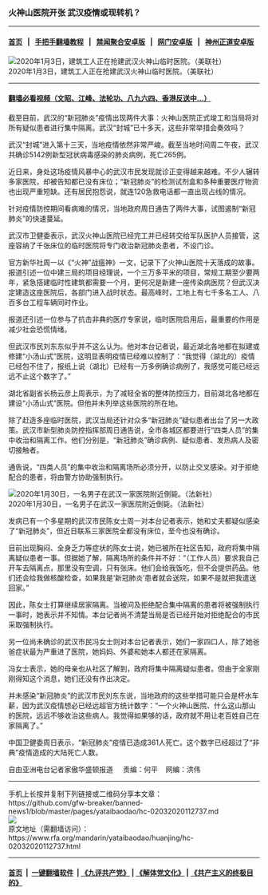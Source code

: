 ### 火神山医院开张   武汉疫情或现转机？
------------------------

#### [首页](https://github.com/gfw-breaker/banned-news1/blob/master/README.md) &nbsp;&nbsp;|&nbsp;&nbsp; [手把手翻墙教程](https://github.com/gfw-breaker/guides/wiki) &nbsp;&nbsp;|&nbsp;&nbsp; [禁闻聚合安卓版](https://github.com/gfw-breaker/bn-android) &nbsp;&nbsp;|&nbsp;&nbsp; [网门安卓版](https://github.com/oGate2/oGate) &nbsp;&nbsp;|&nbsp;&nbsp; [神州正道安卓版](https://github.com/SzzdOgate/update) 



<div id="headerimg">
 <img alt="2020年1月3日，建筑工人正在抢建武汉火神山临时医院。（美联社）" src="https://www.rfa.org/mandarin/yataibaodao/huanjing/hc-02032020112737.html/0203z.jpg/@@images/9de46b3c-271a-4b96-a0c4-a396f055e9ba.jpeg" title="2020年1月3日，建筑工人正在抢建武汉火神山临时医院。（美联社）"/>
 <div id="headerimgcontents">
  <div id="headerimgcaption">
   <span>
    2020年1月3日，建筑工人正在抢建武汉火神山临时医院。（美联社）
   </span>
   <!-- zoomattribute -->
  </div>
  <!-- headerimgcaption -->
 </div>
 <!-- headerimagecontents -->
</div>

<hr/>


#### [翻墙必看视频（文昭、江峰、法轮功、八九六四、香港反送中...）](https://github.com/gfw-breaker/banned-news1/blob/master/pages/link3.md)

<div id="storytext">
 <div>
  <div class="slot_header">
  </div>
 </div>
 <p>
  截至目前，武汉的“新冠肺炎”疫情出现两件大事：火神山医院正式竣工和当局将对所有疑似患者进行集中隔离。武汉“封城”已十多天，这些非常举措会奏效吗？
 </p>
 <p>
  武汉“封城”进入第十三天，当地疫情依然非常严峻。截至当地时间周二午夜，武汉共确诊5142例新型冠状病毒感染的肺炎病例，死亡265例。
 </p>
 <p>
  近日来，身处这场疫情风暴中心的武汉市民发现就诊正变得越来越难。不少人辗转多家医院，却被告知都已没有床位；“新冠肺炎”的检测试剂盒和多种重要医疗物资也出现严重短缺。还有居民抱怨说，就连120急救电话都一直出现占线的情况。
 </p>
 <p>
 </p>
 <p>
 </p>
 <p>
  针对疫情防控期间看病难的情况，当地政府周日通告了两件大事，试图遏制“新冠肺炎”的快速蔓延。
 </p>
 <p>
  武汉市卫健委表示，武汉火神山医院已经完工并已经转交给军队医护人员接管，这座容纳了千张床位的临时医院将专门收治新冠肺炎患者，不设门诊。
 </p>
 <p>
  官方新华社周一以《“火神”战瘟神》一文，记录下了火神山医院十天落成的故事。报道引述一位中建三局的项目经理说，一个三万多平米的项目，常规工期至少要两年，紧急搭建临时性建筑都需要一个月，更何况是新建一座传染病医院？但武汉决定建造这座医院后，各部门进入战时状态。最高峰时，工地上有七千多名工人、八百多台工程车辆同时作业。
 </p>
 <p>
  报道还引述一位参与了抗击非典的医疗专家说，临时医院启用后，最重要的作用是减少社会恐慌情绪。
 </p>
 <p>
  但武汉市民刘东东似乎并不这么认为。他对本台记者说，最近湖北各地都在拟建或修建“小汤山式”医院，这明显表明疫情已经难以控制了：“我觉得（湖北的）疫情已经包不住了，报纸上说（湖北）已经有一万多例确诊病例了，我感觉可能已经远远不止这个数字了。”
 </p>
 <p>
  湖北省副省长杨云彦上周表示，为了减轻全省的整体防控压力，目前湖北各地都在建设“小汤山式”医院。但他并未列举这些医院的所在地。
 </p>
 <p>
  除了赶造多座临时医院，武汉当局还针对众多“新冠肺炎”疑似患者出台了另一大政策。武汉市新型肺炎防控指挥部周日通告说，全市各城区都要进行“四类人员”的集中收治和隔离工作。他们分别是，“新冠肺炎”确诊病例、疑似患者、发热病人及密切接触者。
 </p>
 <p>
  通告说，“四类人员”的集中收治和隔离场所必须分开，以防止交叉感染。对于拒绝配合的患者，将由警方协助强制执行。
 </p>
 <p>
  <div class="image-inline captioned" style="width:622px;">
   <div style="width:622px;">
    <img alt="2020年1月30日，一名男子在武汉一家医院附近倒毙。（法新社）" src="https://www.rfa.org/mandarin/yataibaodao/huanjing/hc-02032020112737.html/0131c.jpg" title="2020年1月30日，一名男子在武汉一家医院附近倒毙。（法新社）"/>
   </div>
   <div class="image-caption">
    <span style="width:622px;">
     2020年1月30日，一名男子在武汉一家医院附近倒毙。（法新社）
    </span>
    <span class="copyright">
    </span>
   </div>
  </div>
 </p>
 <p>
  发病已有一个多星期的武汉市民陈女士周一对本台记者表示，她和丈夫都疑似感染了“新冠肺炎”，但近日联系三家医院全都没有床位，至今也没有确诊。
 </p>
 <p>
  目前出现胸闷、全身乏力等症状的陈女士说，她已被所在社区告知，政府将集中隔离疑似患者一事。但据她了解，隔离场所的条件并不好：“（工作人员）要求我自己开车去隔离点，那里没有空调，只有张床。他们会给我饭吃，但不会提供药品。他们还会给我做核酸检查，如果我是‘新冠肺炎’患者就会送院，如果不是就把我遣送回家。”
 </p>
 <p>
  因此，陈女士打算继续居家隔离。当被问及拒绝配合集中隔离的患者将被强制执行一事时，她表示并不知情。本台记者尚不清楚当局是否已经开始对拒绝配合的市民采取强制执行。
 </p>
 <p>
  另一位尚未确诊的武汉市民冯女士则对本台记者表示，她们一家四口人，除了她爸爸症状最为严重进了医院，她妈妈、外婆和她本人都还在家隔离。
 </p>
 <p>
  冯女士表示，她的母亲也从社区了解到，政府将集中隔离疑似患者。但由于全家刚刚得知这个消息，她们还没有作出决定。
 </p>
 <p>
  并未感染“新冠肺炎”的武汉市民刘东东说，当地政府的这些举措可能只会是杯水车薪，因为武汉疫情想必已经远超官方统计数字：“一个火神山医院、什么这山那山的医院，远远不够收治这些病人。我觉得如果够的话，政府就不用让老百姓自己在家隔离了。”
 </p>
 <p>
  中国卫健委周日表示，“新冠肺炎”疫情已造成361人死亡。这个数字已经超过了“非典”疫情造成的大陆死亡人数。
 </p>
 <p>
 </p>
 <p>
  自由亚洲电台记者家傲华盛顿报道     责编：何平    网编：洪伟
 </p>
</div>

<hr/>
手机上长按并复制下列链接或二维码分享本文章：<br/>
https://github.com/gfw-breaker/banned-news1/blob/master/pages/yataibaodao/hc-02032020112737.md <br/>
<a href='https://github.com/gfw-breaker/banned-news1/blob/master/pages/yataibaodao/hc-02032020112737.md'><img src='https://github.com/gfw-breaker/banned-news1/blob/master/pages/yataibaodao/hc-02032020112737.md.png'/></a> <br/>
原文地址（需翻墙访问）：https://www.rfa.org/mandarin/yataibaodao/huanjing/hc-02032020112737.html


------------------------
#### [首页](https://github.com/gfw-breaker/banned-news1/blob/master/README.md) &nbsp;|&nbsp; [一键翻墙软件](https://github.com/gfw-breaker/nogfw/blob/master/README.md) &nbsp;| [《九评共产党》](https://github.com/gfw-breaker/9ping.md/blob/master/README.md#九评之一评共产党是什么) | [《解体党文化》](https://github.com/gfw-breaker/jtdwh.md/blob/master/README.md) | [《共产主义的终极目的》](https://github.com/gfw-breaker/gczydzjmd.md/blob/master/README.md)


<img src='http://gfw-breaker.win/banned-news/pages/yataibaodao/hc-02032020112737.md' width='0px' height='0px'/>